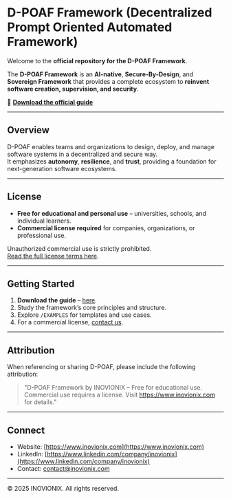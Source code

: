 # D-POAF Framework (Decentralized Prompt Oriented Automated Framework)

Welcome to the **official repository for the D-POAF Framework**.

The **D-POAF Framework** is an **AI-native**, **Secure-By-Design**, and **Sovereign Framework** that provides a complete ecosystem to **reinvent software creation, supervision, and security**.

📖 **[Download the official guide](GUIDE/guide.pdf)**

---

## Overview
D-POAF enables teams and organizations to design, deploy, and manage software systems in a decentralized and secure way.  
It emphasizes **autonomy**, **resilience**, and **trust**, providing a foundation for next-generation software ecosystems.

---

## License
- **Free for educational and personal use** – universities, schools, and individual learners.  
- **Commercial license required** for companies, organizations, or professional use.

Unauthorized commercial use is strictly prohibited.  
[Read the full license terms here](LICENSE.md).

---

## Getting Started
1. **Download the guide** – [here](GUIDE/guide.pdf).  
2. Study the framework’s core principles and structure.  
3. Explore `/EXAMPLES` for templates and use cases.  
4. For a commercial license, [contact us](mailto:contact@inovionix.com).

---

## Attribution
When referencing or sharing D-POAF, please include the following attribution:

> "D-POAF Framework by INOVIONIX – Free for educational use.  
> Commercial use requires a license. Visit https://www.inovionix.com for details."

---

## Connect
- Website: [https://www.inovionix.com](https://www.inovionix.com)  
- LinkedIn: [https://www.linkedin.com/company/inovionix](https://www.linkedin.com/company/inovionix)  
- Contact: [contact@inovionix.com](mailto:contact@inovionix.com)

---

© 2025 INOVIONIX. All rights reserved.

